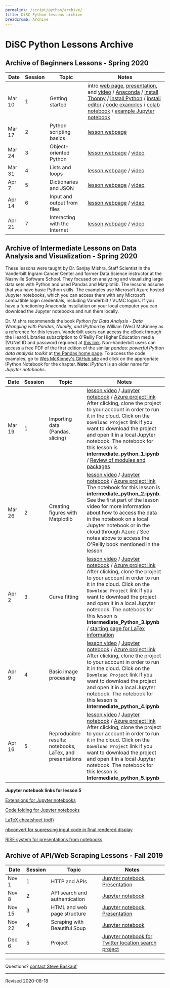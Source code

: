 ```yaml
---
permalink: /script/python/archive/
title: DiSC Python lessons archive
breadcrumb: Archive
---
```


# DiSC Python Lessons Archive

## Archive of Beginners Lessons - Spring 2020

| Date | Session | Topic | Notes |
|---|---|---|---|
| Mar 10 | 1 | Getting started | intro [web page](../), [presentation](../presentations/lesson1-starting.pdf), and [video](https://www.library.vanderbilt.edu/pubmedia/viewfile.php?file=beginner-python.mp4) / [Anaconda](../../anaconda/) / [install Thonny](../thonny/) / [install Python](../install/) / [install editor](../editor/) / [code examples](../examples/) / [colab notebook](https://colab.research.google.com/drive/1DE2Sl7KT29bWnWvhWnI4Fdk-knnMVTbe) / [example Jupyter notebook](https://github.com/HeardLibrary/digital-scholarship/blob/master/code/pylesson/intro.ipynb)|
| Mar 17 | 2 | Python scripting basics | [lesson webpage](../basics/) |
| Mar 24 | 3 | Object-oriented Python | [lesson webpage](../object/) / [video](https://youtu.be/X84EWAtRn0k) |
| Mar 31 | 4 | Lists and loops | [lesson webpage](../structures/) / [video](https://youtu.be/6zbPZigoKBo) |
| Apr 7 | 5 | Dictionaries and JSON | [lesson webpage](../json/) / [video](https://youtu.be/PH8P5crGfrY) |
| Apr 14 | 6 | Input and output from files | [lesson webpage](../inout/) / [video](https://youtu.be/FOa7UryKLig) |
| Apr 21 | 7 | Interacting with the Internet | [lesson webpage](../internet/) / [video](https://youtu.be/i6s7ChI5qdw) |


## Archive of Intermediate Lessons on Data Analysis and Visualization - Spring 2020

These lessons were taught by Dr. Sanjay Mishra, Staff Scientist in the Vanderbilt Ingram Cancer Center and former Data Science instructor at the Nashville Software School. They focused on analyzing and visualizing large data sets with Python and used Pandas and Matplotlib. The lessons assume that you have basic Python skills. The examples use Microsoft Azure hosted Jupyter notebooks, which you can access them with any Microsoft compatible login credentials, including Vanderbilt / VUMC logins. If you have a functioning Anaconda installation on your local computer you can download the Jupyter notebooks and run them locally. 

Dr. Mishra recommends the book *Python for Data Analysis - Data Wrangling with Pandas, NumPy, and IPython* by William (Wes) McKinney as a reference for this lesson. Vanderbilt users can access the eBook through the Heard Libraries subscription to O'Reilly For Higher Education media (VUNet ID and password required) at [this link](https://catalog.library.vanderbilt.edu/permalink/01VAN_INST/6ll2l/alma991043601866403276). Non-Vanderbilt users can access a free PDF of the first edition of the similar *pandas: powerful Python data analysis toolkit* at [the Pandas home page](https://pandas.pydata.org/). To access the code examples, go to [Wes McKinney's GitHub site](https://github.com/wesm/pydata-book) and click on the appropriate IPython Notebook for the chapter. **Note**: *IPython* is an older name for *Jupyter notebooks*. 

| Date | Session | Topic | Notes |
|---|---|---|---|
| Mar 19 | 1 | Importing data (Pandas, slicing) | [lesson video](https://youtu.be/hWl6pMLWRac) / [Jupyter notebook](https://github.com/HeardLibrary/digital-scholarship/blob/master/code/pyanalyzeviz/intermediate_python_1.ipynb) / [Azure project link](https://notebooks.azure.com/sanjay-mishra-VUMC/projects/intermediate-python-2020) After clicking, clone the project to your account in order to run it in the cloud. Click on the `Download Project` link if you want to download the project and open it in a local Jupyter notebook. The notebook for this lesson is **intermediate_python_1.ipynb** / [Review of modules and packages](https://heardlibrary.github.io/digital-scholarship/script/python/basics/#modules-and-packages)  |
| Mar 26 | 2 | Creating figures with Matplotlib | [lesson video](https://youtu.be/3nKB0VMJzVE) / [Jupyter notebook](https://github.com/HeardLibrary/digital-scholarship/blob/master/code/pyanalyzeviz/intermediate_python_2.ipynb) / [Azure project link](https://notebooks.azure.com/sanjay-mishra-VUMC/projects/intermediate-python-2020) The notebook for this lesson is **intermediate_python_2.ipynb**. See the first part of the lesson video for more information about how to access the data in the notebook on a local Jupyter notebook or in the cloud through Azure / See notes above to access the O'Reilly book mentioned in the lesson |
| Apr 2 | 3 | Curve fitting | [lesson video](https://youtu.be/i6dz9hHtuU4) / [Jupyter notebook](https://github.com/HeardLibrary/digital-scholarship/blob/master/code/pyanalyzeviz/Intermediate_Python_3.ipynb) / [Azure project link](https://notebooks.azure.com/sanjay-mishra-VUMC/projects/intermediate-python-2020) After clicking, clone the project to your account in order to run it in the cloud. Click on the `Download Project` link if you want to download the project and open it in a local Jupyter notebook. The notebook for this lesson is **Intermediate_Python_3.ipynb** / [starting page for LaTex information](https://heardlibrary.github.io/digital-scholarship/markup/) |
| Apr 9 | 4 | Basic image processing | [lesson video](https://youtu.be/YBq4MCrvWy8) / [Jupyter notebook](https://github.com/HeardLibrary/digital-scholarship/blob/master/code/pyanalyzeviz/Intermediate_python_4.ipynb) / [Azure project link](https://notebooks.azure.com/sanjay-mishra-VUMC/projects/intermediate-python-2020) After clicking, clone the project to your account in order to run it in the cloud. Click on the `Download Project` link if you want to download the project and open it in a local Jupyter notebook. The notebook for this lesson is **Intermediate_python_4.ipynb** |
| Apr 16 | 5 | Reproducible results: notebooks, LaTex, and presentations | [lesson video](https://youtu.be/GK5g1HGy1Pk) / [Jupyter notebook](https://github.com/HeardLibrary/digital-scholarship/blob/master/code/pyanalyzeviz/Intermediate_python_5.ipynb) / [Azure project link](https://notebooks.azure.com/sanjay-mishra-VUMC/projects/intermediate-python-2020) After clicking, clone the project to your account in order to run it in the cloud. Click on the `Download Project` link if you want to download the project and open it in a local Jupyter notebook. The notebook for this lesson is **Intermediate_python_5.ipynb** |

**Jupyter notebook links for lesson 5**

[Extensions for Jupyter notebooks](https://jupyter-contrib-nbextensions.readthedocs.io/en/latest/index.html)

[Code folding for Jupyter notebooks](https://jupyter-contrib-nbextensions.readthedocs.io/en/latest/nbextensions/codefolding/readme.html)

[LaTeX cheatsheet (pdf)](http://www.icl.utk.edu/~mgates3/docs/latex.pdf)

[nbconvert for supressing input code in final rendered display](https://nbconvert.readthedocs.io/en/latest/)

[RISE system for presentations from notebooks](https://rise.readthedocs.io/en/stable/)


## Archive of API/Web Scraping Lessons - Fall 2019

| Date | Session | Topic | Notes |
|---|---|---|---|
| Nov 1 | 1 | HTTP and APIs | [Jupyter notebook](https://github.com/HeardLibrary/digital-scholarship/blob/master/code/scrape/pylesson/lesson1-http.ipynb), [Presentation](../presentations/lesson1-http.pdf) |
| Nov 8 | 2 | API search and authentication | [Jupyter notebook](https://github.com/HeardLibrary/digital-scholarship/blob/master/code/scrape/pylesson/lesson2-api.ipynb) |
| Nov 15 | 3 | HTML and web page structure | [Jupyter notebook](https://github.com/HeardLibrary/digital-scholarship/blob/master/code/scrape/pylesson/lesson3-html.ipynb), [Presentation](../presentations/lesson3-html.pdf) |
| Nov 22 | 4 | Scraping with Beautiful Soup | [Jupyter notebook](https://github.com/HeardLibrary/digital-scholarship/blob/master/code/scrape/pylesson/lesson4-scrape.ipynb) |
| Dec 6 | 5 | Project | [Jupyter notebook for Twitter location search project](https://github.com/HeardLibrary/digital-scholarship/blob/master/code/scrape/pylesson/twitter_location_search.ipynb) |

--------------------

Questions? [contact Steve Baskauf](mailto:steve.baskauf@vanderbilt.edu)

----
Revised 2020-08-18
